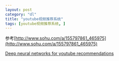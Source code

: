 ```yaml
---
layout: post
category: "dl"
title: "youtube视频推荐系统"
tags: [youtube视频推荐系统, ]
---
```


参考[http://www.sohu.com/a/155797861_465975](http://www.sohu.com/a/155797861_465975)

[Deep neural networks for youtube recommendations](https://static.googleusercontent.com/media/research.google.com/zh-CN//pubs/archive/45530.pdf)


